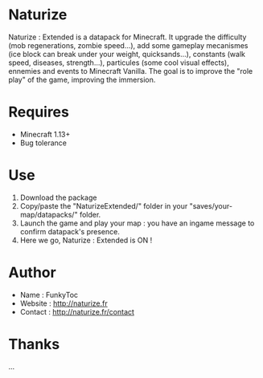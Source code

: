 # Naturize
Naturize : Extended is a datapack for Minecraft. It upgrade the difficulty (mob regenerations, zombie speed...), add some gameplay mecanismes (ice block can break under your weight, quicksands...), constants (walk speed, diseases, strength...), particules (some cool visual effects), ennemies and events to Minecraft Vanilla. The goal is to improve the "role play" of the game, improving the immersion.

# Requires 
- Minecraft 1.13+
- Bug tolerance

# Use
1. Download the package
2. Copy/paste the "NaturizeExtended/" folder in your "saves/your-map/datapacks/" folder.
3. Launch the game and play your map : you have an ingame message to confirm datapack's presence.
4. Here we go, Naturize : Extended is ON !

# Author
- Name : FunkyToc 
- Website : http://naturize.fr
- Contact : http://naturize.fr/contact

# Thanks 
...
